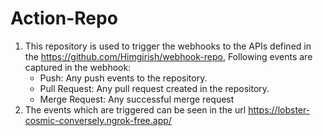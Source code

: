 # Action-Repo
1. This repository is used to trigger the webhooks to the APIs defined in the <https://github.com/Himgirish/webhook-repo>, Following events are captured in the webhook:
    - Push: Any push events to the repository.
    - Pull Request: Any pull request created in the repository.
    - Merge Request: Any successful merge request
2. The events which are triggered can be seen in the url https://lobster-cosmic-conversely.ngrok-free.app/
